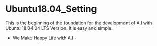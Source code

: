 # Ubuntu18.04_Setting
 This is the beginning of the foundation for the development of A.I with Ubuntu 18.04.04 LTS Version.
 It is easy and simple.
 
 - We Make Happy Life with A.I -
